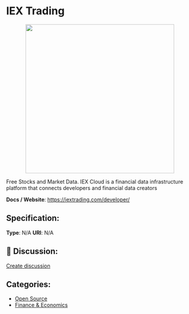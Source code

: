 # IEX Trading
<p align="center">
    <img width="400" src="https://raw.githubusercontent.com/apis-list/apis-list/main/apis/iex/logo_256x256.png" />
</p>

Free Stocks and Market Data. IEX Cloud is a financial data infrastructure platform that connects developers and financial data creators

**Docs / Website**: https://iextrading.com/developer/

## Specification:
**Type**:  N/A 
**URI**:  N/A 

## 💬 Discussion:
[Create discussion](https://github.com/apis-list/apis-list/discussions/new)

## Categories:
- [Open Source](https://github.com/apis-list/apis-list#open-source)
- [Finance & Economics](https://github.com/apis-list/apis-list#finance-and-economics)



